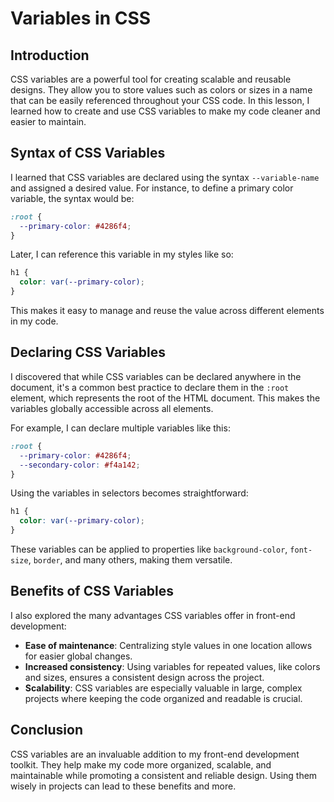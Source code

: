 # Variables in CSS

## Introduction
CSS variables are a powerful tool for creating scalable and reusable designs. They allow you to store values such as colors or sizes in a name that can be easily referenced throughout your CSS code. In this lesson, I learned how to create and use CSS variables to make my code cleaner and easier to maintain.

## Syntax of CSS Variables
I learned that CSS variables are declared using the syntax `--variable-name` and assigned a desired value. For instance, to define a primary color variable, the syntax would be:

```css
:root {
  --primary-color: #4286f4;
}
```

Later, I can reference this variable in my styles like so:

```css
h1 {
  color: var(--primary-color);
}
```

This makes it easy to manage and reuse the value across different elements in my code.

## Declaring CSS Variables
I discovered that while CSS variables can be declared anywhere in the document, it's a common best practice to declare them in the `:root` element, which represents the root of the HTML document. This makes the variables globally accessible across all elements.

For example, I can declare multiple variables like this:

```css
:root {
  --primary-color: #4286f4;
  --secondary-color: #f4a142;
}
```

Using the variables in selectors becomes straightforward:

```css
h1 {
  color: var(--primary-color);
}
```

These variables can be applied to properties like `background-color`, `font-size`, `border`, and many others, making them versatile.

## Benefits of CSS Variables
I also explored the many advantages CSS variables offer in front-end development:

- **Ease of maintenance**: Centralizing style values in one location allows for easier global changes.
- **Increased consistency**: Using variables for repeated values, like colors and sizes, ensures a consistent design across the project.
- **Scalability**: CSS variables are especially valuable in large, complex projects where keeping the code organized and readable is crucial.

## Conclusion
CSS variables are an invaluable addition to my front-end development toolkit. They help make my code more organized, scalable, and maintainable while promoting a consistent and reliable design. Using them wisely in projects can lead to these benefits and more.
